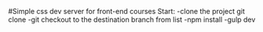 #Simple css dev server for front-end courses
Start:
    -clone the project git clone
    -git checkout to the destination branch from list
    -npm install
    -gulp dev
    
    